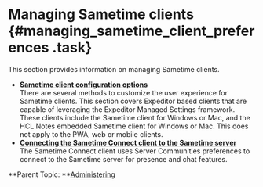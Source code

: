 # Managing Sametime clients {#managing_sametime_client_preferences .task}

This section provides information on managing Sametime clients.

-   **[Sametime client configuration options](sametime_client_configuration.md)**  
There are several methods to customize the user experience for Sametime clients. This section covers Expeditor based clients that are capable of leveraging the Expeditor Managed Settings framework. These clients include the Sametime client for Windows or Mac, and the HCL Notes embedded Sametime client for Windows or Mac. This does not apply to the PWA, web or mobile clients.
-   **[Connecting the Sametime Connect client to the Sametime server](t_connect_clienttoserver.md)**  
The Sametime Connect client uses Server Communities preferences to connect to the Sametime server for presence and chat features.

**Parent Topic:  **[Administering](administering.md)

